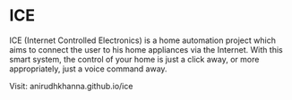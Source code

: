 # ICE
ICE (Internet Controlled Electronics) is a home automation project which aims to connect the user to his home appliances via the Internet. With this smart system, the control of your home is just a click away, or more appropriately, just a voice command away.

Visit: anirudhkhanna.github.io/ice
